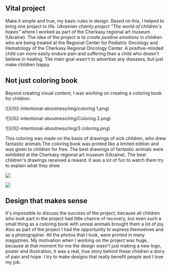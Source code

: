  ## Vital project
 
Make it simple and true, my basic rules in design. Based on this, I helped to bring one project to life.
*Ukrainian charity project “The world of children's hopes”*  where I worked as part of the Cherkasy regional
art museum (Ukraine). The idea of the project is to *create positive emotions* in children who are being 
treated at the Regional Center for Pediatric Oncology and Hematology of the Cherkasy Regional Oncology Center.
A positive-minded child can more easily endure pain and suffering than a child who doesn't believe in healing.
The main goal wasn't to advertise any diseases, but just make children happy.

## Not just coloring book

Beyond creating visual content, I was working on creating a coloring book for children.

![](/02-intentional-aboutness/img/coloring 1.png)

![](/02-intentional-aboutness/img/Coloring 2.png)

![](/02-intentional-aboutness/img/3 coloring.png)



This coloring was made on the basis of drawings of sick children, who drew fantastic animals.The coloring 
book was printed like a limited edition and was given to children for free. The best drawings of fantastic 
animals were exhibited at the Cherkasy regional art museum (Ukraine).
The best children's drawings received a reward. It was a lot of fun to watch them try to explain what they drew.

![](/02-intentional-aboutness/img/3.png)

![](/02-intentional-aboutness/img/4.png)

## Design that makes sense

It's impossible to discuss the success of the project, because all children who took part in the project 
had little chance of recovery, but even such a small thing as a coloring book with unreal animals brought
them a lot of joy. Also as part of the project I had the opportunity to express themselves and 
as a photographer. All the photos that I took, were printed in many magazines.
My motivation when I working on the project was huge, because at that moment for me the design wasn't 
just making a new logo, poster and illustration, it was a real, true story behind these children
a story of pain and hope. I try to make designs that really benefit people and I love my job. 
